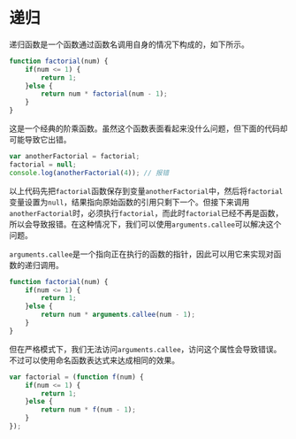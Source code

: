 # 递归

递归函数是一个函数通过函数名调用自身的情况下构成的，如下所示。

```js
function factorial(num) {
	if(num <= 1) {
		return 1;
	}else {
		return num * factorial(num - 1);
	}
}
```

这是一个经典的阶乘函数。虽然这个函数表面看起来没什么问题，但下面的代码却可能导致它出错。

```js
var anotherFactorial = factorial;
factorial = null;
console.log(anotherFactorial(4)); // 报错
```

以上代码先把`factorial`函数保存到变量`anotherFactorial`中，然后将`factorial`变量设置为`null`，结果指向原始函数的引用只剩下一个。但接下来调用`anotherFactorial`时，必须执行`factorial`，而此时`factorial`已经不再是函数，所以会导致报错。在这种情况下，我们可以使用`arguments.callee`可以解决这个问题。

`arguments.callee`是一个指向正在执行的函数的指针，因此可以用它来实现对函数的递归调用。

```js {5}
function factorial(num) {
	if(num <= 1) {
		return 1;
	}else {
		return num * arguments.callee(num - 1);
	}
}
```

但在严格模式下，我们无法访问`arguments.callee`，访问这个属性会导致错误。不过可以使用命名函数表达式来达成相同的效果。

```js
var factorial = (function f(num) {
	if(num <= 1) {
		return 1;
	}else {
		return num * f(num - 1);
	}
});
```


